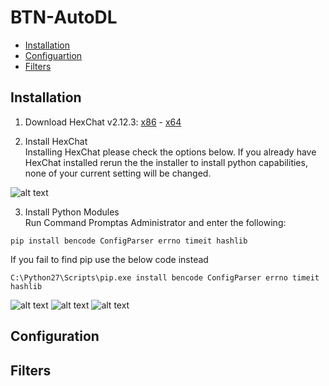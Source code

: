 # BTN-AutoDL

- [Installation](#Installation)
- [Configuartion](#Configuration)
- [Filters](#Filters)

## Installation
1. Download HexChat v2.12.3: [x86](https://dl.hexchat.net/hexchat/HexChat%202.12.3%20x86.exe) - [x64](https://dl.hexchat.net/hexchat/HexChat%202.12.3%20x64.exe)
  
2. Install HexChat  
  Installing HexChat please check the options below. If you already have HexChat installed rerun the the installer to install python capabilities, none of your current setting will be changed.
  
  ![alt text](http://oi63.tinypic.com/2rna7bo.jpg "Hexchat Python install")
  
3. Install Python Modules  
  Run Command Promptas Administrator and enter the following:  
  ```
pip install bencode ConfigParser errno timeit hashlib
  ```  
  If you fail to find pip use the below code instead  
  ```
C:\Python27\Scripts\pip.exe install bencode ConfigParser errno timeit hashlib
  ```  
  ![alt text](http://i66.tinypic.com/331dqir_th.png "Windows Key") ![alt text](http://i65.tinypic.com/eg8m0n_th.png "Plus") ![alt text](http://icons.iconarchive.com/icons/chromatix/keyboard-keys/32/letter-uppercase-R-icon.png "R Key")
  
## Configuration

## Filters

